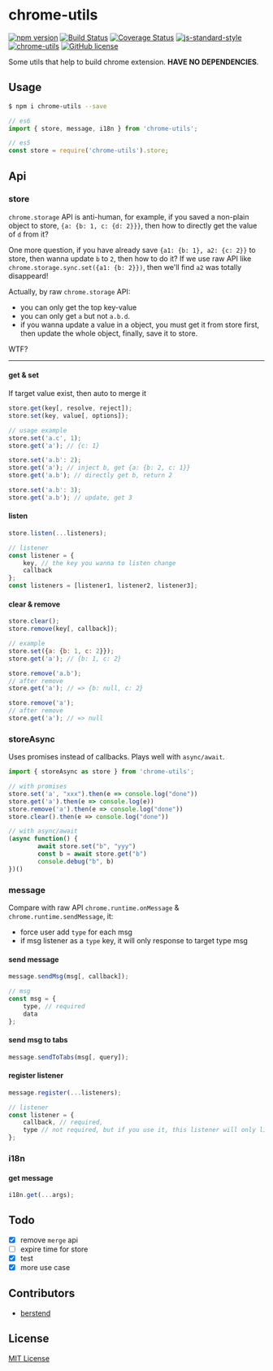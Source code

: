 # chrome-utils

[![npm version](https://badge.fury.io/js/chrome-utils.svg)](https://badge.fury.io/js/chrome-utils) [![Build Status](https://travis-ci.org/ecmadao/chrome-utils.svg?branch=master)](https://travis-ci.org/ecmadao/chrome-utils) [![Coverage Status](https://coveralls.io/repos/github/ecmadao/chrome-utils/badge.svg?branch=master)](https://coveralls.io/github/ecmadao/chrome-utils?branch=master) [![js-standard-style](https://img.shields.io/badge/code%20style-standard-brightgreen.svg)](http://standardjs.com) [![chrome-utils](http://img.shields.io/npm/dm/chrome-utils.svg)](https://www.npmjs.com/package/chrome-utils) [![GitHub license](https://img.shields.io/badge/license-MIT-blue.svg)](https://raw.githubusercontent.com/ecmadao/chrome-utils/master/LICENSE)

Some utils that help to build chrome extension. **HAVE NO DEPENDENCIES**.

## Usage

```bash
$ npm i chrome-utils --save
```

```javascript
// es6
import { store, message, i18n } from 'chrome-utils';

// es5
const store = require('chrome-utils').store;
```

## Api

### store

`chrome.storage` API is anti-human, for example, if you saved a non-plain object to store, `{a: {b: 1, c: {d: 2}}}`, then how to directly get the value of `d` from it?

One more question, if you have already save `{a1: {b: 1}, a2: {c: 2}}` to store, then wanna update `b` to `2`, then how to do it? If we use raw API like `chrome.storage.sync.set({a1: {b: 2}})`, then we'll find `a2` was totally disappeard!

Actually, by raw `chrome.storage` API:

- you can only get the top key-value
- you can only get `a` but not `a.b.d`.
- if you wanna update a value in a object, you must get it from store first, then update the whole object, finally, save it to store.

WTF?

---

#### get & set

If target value exist, then auto to merge it

```javascript
store.get(key[, resolve, reject]);
store.set(key, value[, options]);

// usage example
store.set('a.c', 1);
store.get('a'); // {c: 1}

store.set('a.b': 2);
store.get('a'); // inject b, get {a: {b: 2, c: 1}}
store.get('a.b'); // directly get b, return 2

store.set('a.b': 3);
store.get('a.b'); // update, get 3
```

#### listen

```javascript
store.listen(...listeners);

// listener
const listener = {
	key, // the key you wanna to listen change
	callback
};
const listeners = [listener1, listener2, listener3];
```

#### clear & remove

```javascript
store.clear();
store.remove(key[, callback]);

// example
store.set({a: {b: 1, c: 2}});
store.get('a'); // {b: 1, c: 2}

store.remove('a.b');
// after remove
store.get('a'); // => {b: null, c: 2}

store.remove('a');
// after remove
store.get('a'); // => null
```

### storeAsync

Uses promises instead of callbacks. Plays well with `async/await`.

```javascript
import { storeAsync as store } from 'chrome-utils';

// with promises
store.set('a', "xxx").then(e => console.log("done"))
store.get('a').then(e => console.log(e))
store.remove('a').then(e => console.log("done"))
store.clear().then(e => console.log("done"))

// with async/await
(async function() {
		await store.set("b", "yyy")
		const b = await store.get("b")
		console.debug("b", b)
})()
```



### message

Compare with raw API `chrome.runtime.onMessage` & `chrome.runtime.sendMessage`, it:

- force user add `type` for each msg
- if msg listener as a `type` key, it will only response to target type msg

#### send message

```javascript
message.sendMsg(msg[, callback]);

// msg
const msg = {
	type, // required
	data
};
```

#### send msg to tabs

```javascript
message.sendToTabs(msg[, query]);
```

#### register listener

```javascript
message.register(...listeners);

// listener
const listener = {
	callback, // required,
	type // not required, but if you use it, this listener will only listen same type msg
};
```

### i18n

#### get message

```javascript
i18n.get(...args);
```

## Todo

- [x] remove `merge` api
- [ ] expire time for store
- [x] test
- [x] more use case

## Contributors

- [berstend](https://github.com/berstend)

## License

[MIT License](./LICENSE)
